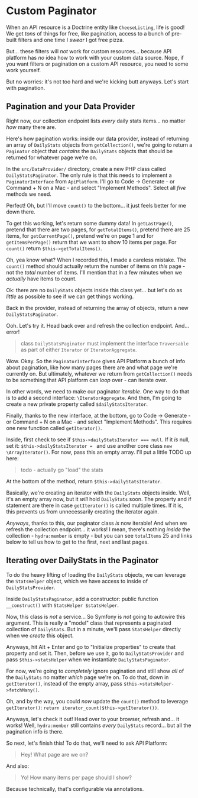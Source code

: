 # Custom Paginator

When an API resource is a Doctrine entity like `CheeseListing`, life is good!
We get *tons* of things for free, like pagination, access to a bunch of pre-built
filters and one time I *swear* I got free pizza.

But... these filters will *not* work for custom resources... because API platform
has *no* idea how to work with your custom data source. Nope, if you want filters
or pagination on a custom API resource, you need to some work yourself.

But no worries: it's not too hard and we're kicking butt anyways. Let's start with
pagination.

## Pagination and your Data Provider

Right now, our collection endpoint lists *every* daily stats items... no matter
*how* many there are.

Here's how pagination works: inside our data provider, instead of returning
an array of `DailyStats` objects from `getCollection()`, we're going to return a
`Paginator` object that *contains* the `DailyStats` objects that should be returned
for whatever page we're on.

In the `src/DataProvider/` directory, create a new PHP class called
`DailyStatsPaginator`. The only rule is that this needs to implement a
`PaginatorInterface` from `ApiPlatform`. I'll go to Code -> Generate - or
Command + N on a Mac - and select "Implement Methods". Select all
*five* methods we need.

Perfect! Oh, but I'll move `count()` to the bottom... it just feels better for me
down there.

To get this working, let's return some dummy data! In `getLastPage()`, pretend
that there are two pages, for `getTotalItems()`, pretend there are 25 items, for
`getCurrentPage()`, pretend we're on page 1 and for `getItemsPerPage()` return that
we want to show 10 items per page. For `count()` return `$this->getTotalItems()`.

Oh, yea know what? When I recorded this, I made a careless mistake. The `count()`
method should actually return the number of items on *this* page - not the *total*
number of items. I'll mention that in a few minutes when we *actually* have items
to count.

Ok: there are no `DailyStats` objects inside this class yet... but let's
do as *little* as possible to see if we can get things working.

Back in the provider, instead of returning the array of objects, return a new
`DailyStatsPaginator`.

Ooh. Let's try it. Head back over and refresh the collection endpoint. And...
error!

> class `DailyStatsPaginator` must implement the interface `Traversable` as part
> of either `Iterator` or `IteratorAggregate`.

Wow. Okay. So the `PaginatorInterface` gives API Platform a bunch of info
about pagination, like how many pages there are and what page we're currently on.
But ultimately, whatever we return from `getCollection()` needs to be something
that API platform can *loop* over - can iterate over.

In other words, we need to make our paginator *iterable*. One way to do that is
to add a second interface: `\IteratorAggregate`. And then, I'm going to create a
new private property called `$dailyStatsIterator`.

Finally, thanks to the new interface, at the bottom, go to Code -> Generate - or
Command + N on a Mac - and select "Implement Methods". This requires one new function
called `getIterator()`.

Inside, first check to see if `$this->dailyStatsIterator === null`. If it *is*
null, set it: `$this->dailyStatsIterator = ` and use another core class
`new \ArrayIterator()`. For now, pass this an empty array. I'll put a little
TODO up here:

> todo - actually go "load" the stats

At the bottom of the method, return `$this->dailyStatsIterator`.

Basically, we're creating an iterator with the `DailyStats` objects inside. Well,
it's an empty array now, but it *will* hold `DailyStats` soon. The property
and if statement are there in case `getIterator()` is called multiple times. If
it is, this prevents us from unnecessarily creating the iterator again.

*Anyways*, thanks to this, our paginator class *is* now iterable! And when we
refresh the collection endpoint... it works! I mean, there's nothing *inside*
the collection - `hydra:member` is empty - but you can see `totalItems` 25 and
links below to tell us how to get to the first, next and last pages.

## Iterating over DailyStats in the Paginator

To do the heavy lifting of loading the `DailyStats` objects, we can leverage the
`StatsHelper` object, which we have access to inside of `DailyStatsProvider`.

Inside `DailyStatsPaginator`, add a constructor: public function `__construct()`
with `StatsHelper $statsHelper`.

Now, this class is *not* a service... So Symfony is *not* going to autowire this
argument. This is really a "model" class that represents a paginated collection
of `DailyStats`. But in a minute, we'll pass `StatsHelper` directly when we *create*
this object.

Anyways, hit Alt + Enter and go to "Initialize properties" to create that property
and set it. Then, before we use it, go to `DailyStatsProvider` and pass
`$this->statsHelper` when we instantiate `DailyStatsPaginator`.

For now, we're going to *completely* ignore pagination and still show *all*
of the `DailyStats` no matter *which* page we're on. To do that, down in
`getIterator()`, instead of the empty array, pass `$this->statsHelper->fetchMany()`.

Oh, and by the way, you could *now* update the `count()` method to leverage
`getIterator()`: `return iterator_count($this->getIterator())`.

Anyways, let's check it out! Head over to your browser, refresh and... it works!
Well, `hydra:member` still contains *every* `DailyStats` record... but all the
pagination info *is* there.

So next, let's finish this! To do that, we'll need to ask API Platform:

> Hey! What page are we on?

And also:

> Yo! How many items per page should I show?

Because technically, that's configurable via annotations.
